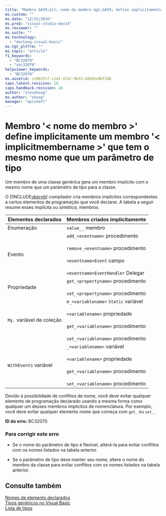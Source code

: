 ```yaml
---
title: "Membro &#39;&lt; nome do membro &gt;&#39; define implicitamente um membro &#39;&lt; implicitmembername &gt;&#39; que tem o mesmo nome que um par&#226;metro de tipo | Microsoft Docs"
ms.custom: ""
ms.date: "12/15/2016"
ms.prod: "visual-studio-dev14"
ms.reviewer: ""
ms.suite: ""
ms.technology: 
  - "devlang-visual-basic"
ms.tgt_pltfrm: ""
ms.topic: "article"
f1_keywords: 
  - "BC32070"
  - "vbc32070"
helpviewer_keywords: 
  - "BC32070"
ms.assetid: cc0b3fcf-c141-47e2-9b33-d2b91c8bf2d6
caps.latest.revision: 10
caps.handback.revision: 10
author: "stevehoag"
ms.author: "shoag"
manager: "wpickett"
---
```

# Membro &#39;&lt; nome do membro &gt;&#39; define implicitamente um membro &#39;&lt; implicitmembername &gt;&#39; que tem o mesmo nome que um par&#226;metro de tipo
Um membro de uma classe genérica gera um membro implícito com o mesmo nome que um parâmetro de tipo para a classe.  
  
 O [!INCLUDE[vbprvb](../../csharp/programming-guide/concepts/linq/includes/vbprvb_md.md)] compilador cria membros implícitos correspondentes a certos elementos de programação que você declarar. A tabela a seguir resume esses implícita ou *sintética*, membros.  
  
|Elementos declarados|Membros criados implicitamente|  
|--------------------------|------------------------------------|  
|Enumeração|`value__` membro|  
|Evento|`add_<eventname>` procedimento<br /><br /> `remove_<eventname>` procedimento<br /><br /> `<eventname>Event` campo<br /><br /> `<eventname>EventHandler` Delegar|  
|Propriedade|`get_<propertyname>` procedimento<br /><br /> `set_<propertyname>` procedimento|  
|`My.` variável de coleção|`m_<variablename>` `Static` variável<br /><br /> `<variablename>` propriedade<br /><br /> `get_<variablename>` procedimento<br /><br /> `set_<variablename>` procedimento|  
|`WithEvents` variável|`_<variablename>` variável<br /><br /> `<variablename>` propriedade<br /><br /> `get_<variablename>` procedimento<br /><br /> `set_<variablename>` procedimento|  
  
 Devido à possibilidade de conflitos de nome, você deve evitar qualquer elemento de programação declarado usando a mesma forma como qualquer um desses membros implícitos de nomenclatura. Por exemplo, você deve evitar qualquer elemento nome que começa com `get_` ou `set_`.  
  
 **ID do erro:** BC32070  
  
### Para corrigir este erro  
  
-   Se o nome do parâmetro de tipo é flexível, alterá\-la para evitar conflitos com os nomes listados na tabela anterior.  
  
-   Se o parâmetro de tipo deve manter seu nome, altere o nome do membro da classe para evitar conflitos com os nomes listados na tabela anterior.  
  
## Consulte também  
 [Nomes de elemento declarados](../../visual-basic/programming-guide/language-features/declared-elements/declared-element-names.md)   
 [Tipos genéricos no Visual Basic](../../visual-basic/programming-guide/language-features/data-types/generic-types.md)   
 [Lista de tipos](../../visual-basic/language-reference/statements/type-list.md)